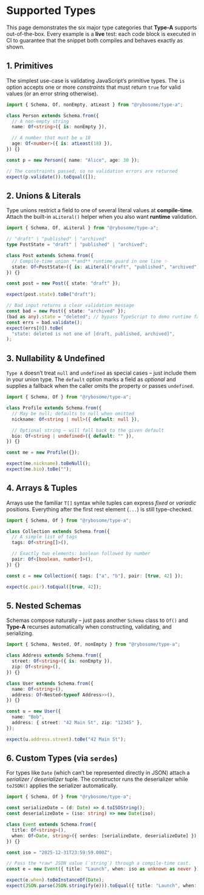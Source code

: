 # Supported Types

This page demonstrates the six major type categories that **Type-A** supports out-of-the-box. Every example is a **live** test: each code block is executed in CI to guarantee that the snippet both compiles and behaves exactly as shown.

## 1. Primitives

The simplest use-case is validating JavaScript’s primitive types. The `is` option accepts one or more _constraints_ that must return `true` for valid values (or an error string otherwise).

```typescript test
import { Schema, Of, nonEmpty, atLeast } from "@rybosome/type-a";

class Person extends Schema.from({
  // A non-empty string
  name: Of<string>({ is: nonEmpty }),

  // A number that must be ≥ 18
  age: Of<number>({ is: atLeast(18) }),
}) {}

const p = new Person({ name: "Alice", age: 30 });

// The constraints passed, so no validation errors are returned
expect(p.validate()).toEqual([]);
```

## 2. Unions & Literals

Type unions restrict a field to one of several literal values at **compile-time**. Attach the built-in `aLiteral()` helper when you also want **runtime** validation.

```typescript test
import { Schema, Of, aLiteral } from "@rybosome/type-a";

// "draft" | "published" | "archived"
type PostState = "draft" | "published" | "archived";

class Post extends Schema.from({
  // Compile-time union **and** runtime guard in one line ✨
  state: Of<PostState>({ is: aLiteral("draft", "published", "archived") }),
}) {}

const post = new Post({ state: "draft" });

expect(post.state).toBe("draft");

// Bad input returns a clear validation message
const bad = new Post({ state: "archived" });
(bad as any).state = "deleted"; // bypass TypeScript to demo runtime failure
const errs = bad.validate();
expect(errs[0]).toBe(
  "state: deleted is not one of [draft, published, archived]",
);
```

## 3. Nullability & Undefined

`Type A` doesn’t treat `null` and `undefined` as special cases – just include them in your union type. The `default` option marks a field as _optional_ and supplies a fallback when the caller omits the property or passes `undefined`.

```typescript test
import { Schema, Of } from "@rybosome/type-a";

class Profile extends Schema.from({
  // May be null; defaults to null when omitted
  nickname: Of<string | null>({ default: null }),

  // Optional string – will fall back to the given default
  bio: Of<string | undefined>({ default: "" }),
}) {}

const me = new Profile({});

expect(me.nickname).toBeNull();
expect(me.bio).toBe("");
```

## 4. Arrays & Tuples

Arrays use the familiar `T[]` syntax while tuples can express _fixed_ or _variadic_ positions. Everything after the first rest element (`...`) is still type-checked.

```typescript test
import { Schema, Of } from "@rybosome/type-a";

class Collection extends Schema.from({
  // A simple list of tags
  tags: Of<string[]>(),

  // Exactly two elements: boolean followed by number
  pair: Of<[boolean, number]>(),
}) {}

const c = new Collection({ tags: ["a", "b"], pair: [true, 42] });

expect(c.pair).toEqual([true, 42]);
```

## 5. Nested Schemas

Schemas compose naturally – just pass another `Schema` class to `Of()` and **Type-A** recurses automatically when constructing, validating, and serializing.

```typescript test
import { Schema, Nested, Of, nonEmpty } from "@rybosome/type-a";

class Address extends Schema.from({
  street: Of<string>({ is: nonEmpty }),
  zip: Of<string>(),
}) {}

class User extends Schema.from({
  name: Of<string>(),
  address: Of<Nested<typeof Address>>(),
}) {}

const u = new User({
  name: "Bob",
  address: { street: "42 Main St", zip: "12345" },
});

expect(u.address.street).toBe("42 Main St");
```

## 6. Custom Types (via `serdes`)

For types like `Date` (which can’t be represented directly in JSON) attach a _serializer / deserializer_ tuple. The constructor runs the deserializer while `toJSON()` applies the serializer automatically.

```typescript test
import { Schema, Of } from "@rybosome/type-a";

const serializeDate = (d: Date) => d.toISOString();
const deserializeDate = (iso: string) => new Date(iso);

class Event extends Schema.from({
  title: Of<string>(),
  when: Of<Date, string>({ serdes: [serializeDate, deserializeDate] }),
}) {}

const iso = "2025-12-31T23:59:59.000Z";

// Pass the *raw* JSON value (`string`) through a compile-time cast.
const e = new Event({ title: "Launch", when: iso as unknown as never });

expect(e.when).toBeInstanceOf(Date);
expect(JSON.parse(JSON.stringify(e))).toEqual({ title: "Launch", when: iso });
```
